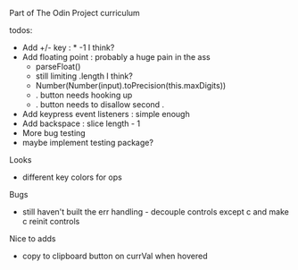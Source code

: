 Part of The Odin Project curriculum

todos:
* Add +/- key : * -1 I think?
* Add floating point : probably a huge pain in the ass
    * parseFloat()
    * still limiting .length I think? 
    * Number(Number(input).toPrecision(this.maxDigits))
    * . button needs hooking up
    * . button needs to disallow second .
* Add keypress event listeners : simple enough
* Add backspace : slice length - 1
* More bug testing 
* maybe implement testing package?

Looks
* different key colors for ops

Bugs
* still haven't built the err handling - decouple controls except c and make c reinit controls

Nice to adds
* copy to clipboard button on currVal when hovered
